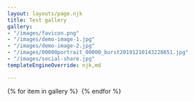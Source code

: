 ```yaml
---
layout: layouts/page.njk
title: Test gallery
gallery:
- "/images/favicon.png"
- "/images/demo-image-1.jpg"
- "/images/demo-image-2.jpg"
- "/images/00000portrait_00000_burst20191210143228651.jpg"
- "/images/social-share.jpg"
templateEngineOverride: njk,md

---
```

{% for item in gallery %}
  <img src={{item}} alt=""/>
{% endfor %}